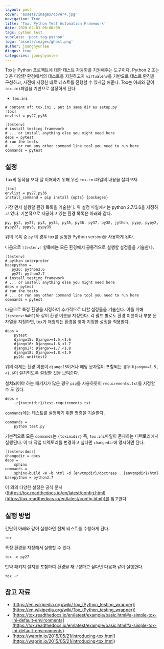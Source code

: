 ```yaml
---
layout: post
cover: 'assets/images/cover4.jpg'
navigation: True
title: 'Tox: Python Test Automation Framework'
date: 2020-02-01 00:00:00
tags: python test
subclass: 'post tag-python'
logo: 'assets/images/ghost.png'
author: joonghyunlee
disqus: true
categories: joonghyunlee
---
```



Tox는 Python 프로젝트에 대한 테스트 자동화를 지원해주는 도구이다. Python 2 또는 3 등 다양한 환경에서의 테스트를 지원하고자 `virtualenv`를 기반으로 테스트 환경을 구성하고, 사전에 지정한 대로 테스트를 진행할 수 있게끔 해준다. Tox는 아래와 같이 `tox.ini`파일을 기반으로 설정하게 된다.
* `tox.ini`
```
# content of: tox.ini , put in same dir as setup.py
[tox]
envlist = py27,py36

[testenv]
# install testing framework
# ... or install anything else you might need here
deps = pytest
# run the tests
# ... or run any other command line tool you need to run here
commands = pytest
```

## 설정

Tox의 동작을 보다 잘 이해하기 위해 우선 `tox.ini`파일의 내용을 살펴보자.
```
[tox]
envlist = py27,py36
install_command = pip install {opts} {packages}
```
가장 먼저 실행할 환경 목록을 기술한다. 위 설정 파일에서는 python 2.7/3.6을 지정하고 있다. 기본적으로 제공하고 있는 환경 목록은 아래와 같다.

    py, py2, py27, py3, py34, py35, py36, py37, py38, jython, pypy, pypy2, pypy27, pypy3, pypy35

위의 목록 중 `py` 의 경우 tox를 실행한 Python version을 사용하게 된다.

다음으로 `[testenv]` 항목에는 모든 환경에서 공통적으로 실행할 설정들을 기술한다.

```
[testenv]
# python interpreter
basepython =
   py26: python2.6
   py27: python2.7
# install testing framework
# ... or install anything else you might need here
deps = pytest
# run the tests
# ... or run any other command line tool you need to run here
commands = pytest
```

다음으로 특정 환경을 지정하여 추가적으로 더할 설정들을 기술한다. 이를 위해 `[testenv:NAME]`와 같이 환경 이름을 지정한다. 각 필드 별로도 환경 이름이나 부분 문자열을 지정하면, tox가 매칭되는 환경을 찾아 지정한 설정을 적용한다.
```
deps =
    pytest
    django15: Django>=1.5,<1.6
    django16: Django>=1.6,<1.7
    django17: Django>=1.7,<1.8
    django18: Django>=1.8,<1.9
    py26: unittest2
```
위의 예제는 환경 이름이 `django15`이거나 해당 문자열이 포함되는 경우 `Django>=1.5,<1.6`이 설치되도록 설정한 것을 보여준다.

설치되어야 하는 패키지가 많은 경우 `pip`를 사용하듯이 `requirements.txt`를 지정할 수 도 있다.
```
deps =
    -r{toxinidir}/test-requirements.txt
```
`commands`에는 테스트를 실행하기 위한 명령을 기술한다.

    commands =
        python test.py

기본적으로 모든 `commands`는 `{toxinidir}` 즉, `tox.ini`파일이 존재하는 디렉토리에서 실행된다.  이 때 작업 디렉토리를 변경하고 싶다면 `changedir`에 명시하면 된다.

```
[testenv:docs]
changedir = docs
deps =
    sphinx
commands =
    sphinx-build -W -b html -d {envtmpdir}/doctrees . {envtmpdir}/html
basepython = python3.7
```
이 외의 다양한 설정은 공식 문서([https://tox.readthedocs.io/en/latest/config.html](https://tox.readthedocs.io/en/latest/config.html))를 참고한다.

## 실행 방법

간단히 아래와 같이 실행하면 전체 테스트를 수행하게 된다.
```
tox
```
특정 환경을 지정해서 실행할 수 있다.
```
tox -e py27
```
만약 패키지 설치를 포함하여 환경을 재구성하고 싶다면 다음과 같이 실행한다.
```
tox -r
```

## 참고 자료

- [https://en.wikipedia.org/wiki/Tox_(Python_testing_wrapper)](https://en.wikipedia.org/wiki/Tox_(Python_testing_wrapper))
- [https://tox.readthedocs.io/en/latest/example/basic.html#a-simple-tox-ini-default-environments](https://tox.readthedocs.io/en/latest/example/basic.html#a-simple-tox-ini-default-environments)
- [https://waprin.io/2015/05/21/introducing-tox.html](https://waprin.io/2015/05/21/introducing-tox.html)
